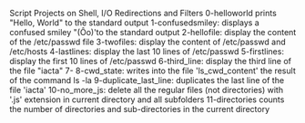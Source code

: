 Script Projects on Shell, I/O Redirections and Filters 
0-helloworld prints "Hello, World" to the standard output
1-confusedsmiley: displays a confused smiley "(Ôo)'to the standard output
2-hellofile: display the content of the /etc/passwd file
3-twofiles: display the content of /etc/passwd and /etc/hosts
4-lastlines: display the last 10 lines of /etc/passwd
5-firstlines: display the first 10 lines of /etc/passwd
6-third_line: display the third line of the file "iacta"
7-
8-cwd_state: writes into the file 'ls_cwd_content' the result of the command ls -la
9-duplicate_last_line: duplicates the last line of the file 'iacta'
10-no_more_js: delete all the regular files (not directories) with '.js' extension in current directory and all subfolders
11-directories counts the number of directories and sub-directories in the current directory

